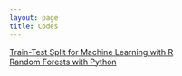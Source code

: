 ```yaml
---
layout: page
title: Codes
---
```


[Train-Test Split for Machine Learning with R](https://soheilshapouri.github.io/codes/2024/10/18/MLinR.html)  
[Random Forests with Python](https://github.com/soheilshapouri/epidemics_collectivism/blob/main/RandomForests.ipynb)
